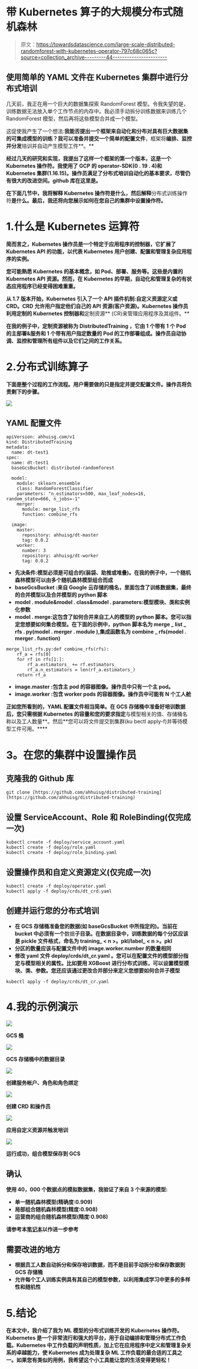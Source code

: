 # 带 Kubernetes 算子的大规模分布式随机森林

> 原文：<https://towardsdatascience.com/large-scale-distributed-randomforest-with-kubernetes-operator-797c68c065c?source=collection_archive---------44----------------------->

## 使用简单的 YAML 文件在 Kubernetes 集群中进行分布式培训

几天前，我正在用一个巨大的数据集探索 RandomForest 模型。令我失望的是，训练数据无法放入单个工作节点的内存中。我必须手动拆分训练数据来训练几个 RandomForest 模型，然后再将这些模型合并成一个模型。

这促使我产生了一个想法:**我能否提出一个框架来自动化和分布对具有巨大数据集的可集成模型的训练？**我可以准备并**提交一个简单的配置文件**，框架将**编排、监控并分发**培训并自动产生模型工件**。**

**经过几天的研究和实现，我提出了这样一个框架的第一个版本，这是一个 Kubernetes 操作符。我使用了 GCP 的 operator-SDK(0 . 19 . 4)和 Kubernetes 集群(1.16.15)。操作员满足了分布式培训自动化的基本要求，尽管仍有很大的改进空间。github 库在这里是。**

**在下面几节中，我将解释 Kubernetes 操作符是什么，然后解释**分布式训练操作符**是什么。最后，我还将向您展示如何在您自己的集群中设置操作符。**

# **1.什么是 Kubernetes 运算符**

**简而言之，Kubernetes 操作员是一个特定于应用程序的控制器，它扩展了 Kubernetes API 的功能，以代表 Kubernetes 用户创建、配置和管理复杂应用程序的实例。**

**您可能熟悉 Kubernetes 的基本概念，如 Pod、部署、服务等。这些是内置的 Kubernetes API 资源。然而，在 Kubernetes 的早期，自动化和管理复杂的有状态应用程序已经变得困难重重。**

**从 1.7 版本开始，Kubernetes 引入了一个 API 插件机制:自定义资源定义或 CRD。CRD 允许用户指定他们自己的 API 资源(客户资源)。Kubernetes 操作员利用定制的 Kubernetes 控制器和**定制资源** (CR)来管理应用程序及其组件。**

**在我的例子中，定制资源被称为 **DistributedTraining** ，它由 1 个带有 1 个 Pod 的主部署&服务和 1 个带有用户指定数量的 Pod 的工作部署组成。操作员自动协调、监控和管理所有组件以及它们之间的工作关系。**

# **2.分布式训练算子**

**下面是整个过程的工作流程。用户需要做的只是指定并提交配置文件。操作员将负责剩下的步骤。**

**![](img/648300e901aa4bb1a586754f6dd6edde.png)**

## **YAML 配置文件**

```
apiVersion: ahhuisg.com/v1
kind: DistributedTraining
metadata:
  name: dt-test1
spec:
  name: dt-test1
  baseGcsBucket: distributed-randomforest

  model:
    module: sklearn.ensemble
    class: RandomForestClassifier
    parameters: "n_estimators=500, max_leaf_nodes=16, random_state=666, n_jobs=-1"
    merger:
      module: merge_list_rfs
      function: combine_rfs

  image:
    master:
      repository: ahhuisg/dt-master
      tag: 0.0.2
    worker:
      number: 3
      repository: ahhuisg/dt-worker
      tag: 0.0.2
```

*   ****先决条件**:模型必须是可组合的(装袋、助推或堆叠)。在我的例子中，一个随机森林模型可以由多个随机森林模型组合而成**
*   ****baseGcsBucket** :来自 Google 云存储的桶名，里面包含了训练数据集，最终的合并模型以及合并模型的 python 脚本**
*   ****model . module**&**model . class**&**model . parameters**:模型模块、类和实例化参数**
*   ****model . merge**:这包含了如何合并来自工人的模型的 python 脚本。您可以指定您想要如何集合模型。在下面的示例中，python 脚本名为 merge _ list _ rfs . py(model . merger . module ),集成函数名为 combine _ rfs(model . merger . function)**

```
merge_list_rfs.py:def combine_rfs(rfs):
    rf_a = rfs[0]
    for rf in rfs[1:]:
        rf_a.estimators_ += rf.estimators_
        rf_a.n_estimators = len(rf_a.estimators_)
    return rf_a
```

*   ****image.master** :包含主 pod 的容器图像。操作员中只有一个主 pod。**
*   ****image.worker** :包含 worker pods 的容器图像。操作员中可能有 N 个工人舱**

**正如您所看到的，YAML 配置文件相当简单。在 GCS 存储桶中准备好培训数据后，您只需根据 Kubernetes 的容量和您的要求指定**与模型相关的值、存储桶名称以及工人数量**。然后**您可以将文件提交到集群(ku bectl apply-f<file _ name>)并等待模型工件可用。****

# ****3。在您的集群中设置操作员****

## **克隆我的 Github 库**

```
git clone [https://github.com/ahhuisg/distributed-training](https://github.com/ahhuisg/distributed-training)
```

## **设置 ServiceAccount、Role 和 RoleBinding(仅完成一次)**

```
kubectl create -f deploy/service_account.yaml
kubectl create -f deploy/role.yaml
kubectl create -f deploy/role_binding.yaml
```

## **设置操作员和自定义资源定义(仅完成一次)**

```
kubectl create -f deploy/operator.yaml
kubectl apply -f deploy/crds/dt_crd.yaml
```

## **创建并运行您的分布式培训**

*   **在 GCS 存储桶准备您的数据(如 baseGcsBucket 中所指定的)。当前在 bucket 中必须有一个**数据**子目录。在数据目录中，训练数据的每个分区应该是 pickle 文件格式，命名为 training_ < n >。pkl/label_ < n >。pkl**
*   **分区的数量应该与配置文件中的 **image.worker.number** 的数量相同**
*   **修改 yaml 文件 **deploy/crds/dt_cr.yaml** 。您可以在配置文件的模型部分指定与模型相关的属性。比如要用 XGBoost 进行分布式训练，可以设置模型模块、类、参数。您还应该通过更改合并部分来定义您想要如何合并子模型**

```
kubectl apply -f deploy/crds/dt_cr.yaml
```

# **4.我的示例演示**

**![](img/7fcca3aa56b1a983eef7ca9381904900.png)**

**GCS 桶**

**![](img/09b89a2e8e941dadcddefcb1f1e6385a.png)**

**GCS 存储桶中的数据目录**

**![](img/dbdd69e21cc5a66f57dc23c56cac3bfe.png)**

**创建服务帐户、角色和角色绑定**

**![](img/ee6063764c425e361472eb3f0124d3ce.png)**

**创建 CRD 和操作员**

**![](img/f29b63483b559a150c2c8029c85dd2b1.png)**

**应用自定义资源并触发培训**

**![](img/b2cdc0c557ad2ddfb7c5cadf4ccf5ad3.png)**

**运行成功，组合模型保存到 GCS**

## **确认**

**使用 40，000 个数据点的模拟数据集，我验证了来自 3 个来源的模型:**

*   **单一随机森林模型(精确度:0.909)**
*   **局部组合随机森林模型(精度:0.908)**
*   **运营商的组合随机森林模型(精度:0.908)**

**请参考本[笔记本](https://github.com/ahhuisg/distributed-training/blob/main/notebook/distributed_randomforest.ipynb)以作进一步参考**

## **需要改进的地方**

*   **根据员工人数自动拆分和保存培训数据，而不是目前手动拆分和保存数据到 GCS 存储桶**
*   **允许每个工人训练实例具有其自己的模型参数，以利用集成学习中更多的多样性和随机性**

# **5.结论**

**在本文中，我介绍了我为 ML 模型的分布式训练开发的 Kubernetes 操作符。Kubernetes 是一个非常流行和强大的平台，用于自动编排和管理分布式工作负载。Kubernetes 中工作负载的声明性质，加上它在应用程序中定义和管理复杂关系的卓越能力，使 Kubernetes 成为处理复杂 ML 工作负载的最合适的工具之一。如果您有类似的用例，我希望这个小工具能让您的生活变得更轻松！**